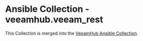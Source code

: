 # Ansible Collection - veeamhub.veeam_rest

This Collection is merged into the [VeeamHub Ansible Collection](https://github.com/VeeamHub/veeam-ansible).